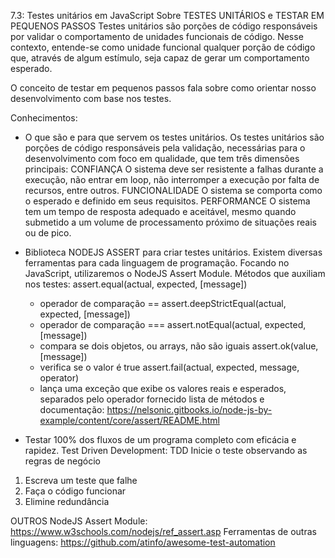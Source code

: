 7.3: Testes unitários em JavaScript
Sobre TESTES UNITÁRIOS e TESTAR EM PEQUENOS PASSOS
Testes unitários são porções de código responsáveis por validar o comportamento de unidades funcionais de código. Nesse contexto, entende-se como unidade funcional qualquer porção de código que, através de algum estímulo, seja capaz de gerar um comportamento esperado.

O conceito de testar em pequenos passos fala sobre como orientar nosso desenvolvimento com base nos testes.

Conhecimentos:
- O que são e para que servem os testes unitários.
Os testes unitários são porções de código responsáveis pela validação, necessárias para o desenvolvimento com foco em qualidade, que tem três dimensões principais:
CONFIANÇA
O sistema deve ser resistente a falhas durante a execução, não entrar em loop, não interromper a execução por falta de recursos, entre outros.
FUNCIONALIDADE
O sistema se comporta como o esperado e definido em seus requisitos.
PERFORMANCE
O sistema tem um tempo de resposta adequado e aceitável, mesmo quando submetido a um volume de processamento próximo de situações reais ou de pico.

- Biblioteca NODEJS ASSERT para criar testes unitários.
Existem diversas ferramentas para cada linguagem de programação. Focando no JavaScript, utilizaremos o NodeJS Assert Module.
Métodos que auxiliam nos testes: 
  assert.equal(actual, expected, [message]) 
  - operador de comparação ==
  assert.deepStrictEqual(actual, expected, [message])
  - operador de comparação ===
  assert.notEqual(actual, expected, [message])
  - compara se dois objetos, ou arrays, não são iguais
  assert.ok(value, [message])
  - verifica se o valor é true
  assert.fail(actual, expected, message, operator)
  - lança uma exceção que exibe os valores reais e esperados, separados pelo operador fornecido
lista de métodos e documentação: https://nelsonic.gitbooks.io/node-js-by-example/content/core/assert/README.html

- Testar 100% dos fluxos de um programa completo com eficácia e rapidez.
Test Driven Development: TDD
Inicie o teste observando as regras de negócio
1. Escreva um teste que falhe
2. Faça o código funcionar
3. Elimine redundância

OUTROS
NodeJS Assert Module: https://www.w3schools.com/nodejs/ref_assert.asp
Ferramentas de outras linguagens: https://github.com/atinfo/awesome-test-automation
